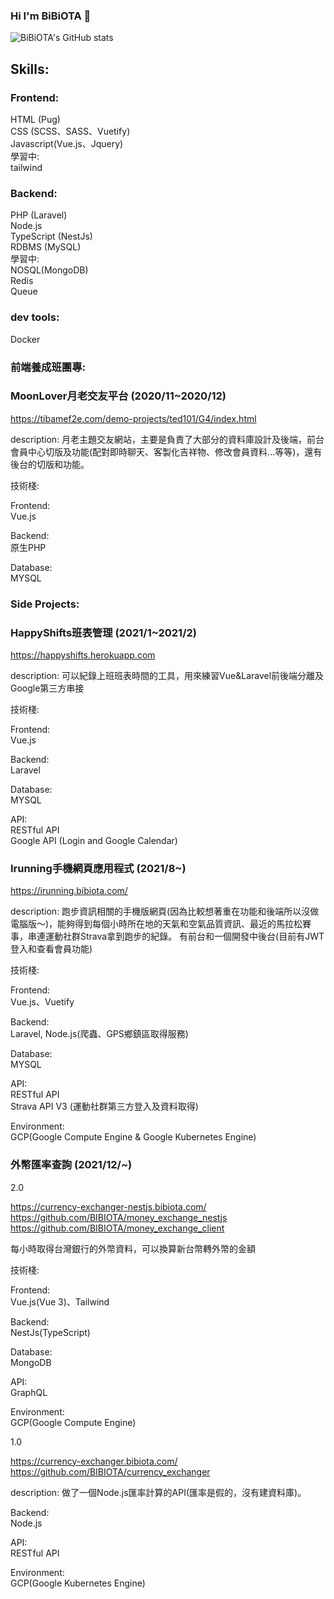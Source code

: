 ### Hi I'm BiBiOTA 👋

![BiBiOTA's GitHub stats](https://github-readme-stats.vercel.app/api?username=BIBIOTA&show_icons=true&theme=dark)

##  Skills:

### Frontend: <br />
HTML (Pug) <br />
CSS (SCSS、SASS、Vuetify)  <br />
Javascript(Vue.js、Jquery)  <br />
學習中:   <br />
tailwind  <br />

### Backend: <br />
PHP (Laravel)  <br />
Node.js  <br />
TypeScript (NestJs)  <br />
RDBMS (MySQL)  <br />
學習中:   <br />
NOSQL(MongoDB)  <br />
Redis  <br />
Queue  <br />

### dev tools: <br />
Docker  <br />

### 前端養成班團專:

### MoonLover月老交友平台 (2020/11~2020/12) <br/>

<a href="https://tibamef2e.com/demo-projects/ted101/G4/index.html">https://tibamef2e.com/demo-projects/ted101/G4/index.html</a>  <br/>

description: 月老主題交友網站，主要是負責了大部分的資料庫設計及後端，前台會員中心切版及功能(配對即時聊天、客製化吉祥物、修改會員資料...等等)，還有後台的切版和功能。<br />

技術棧: <br/>

Frontend:  <br/>
Vue.js  <br/>

Backend: <br/>
原生PHP

Database: <br/>
MYSQL <br />

###  Side Projects:
### HappyShifts班表管理 (2021/1~2021/2) <br/>

<a href="https://happyshifts.herokuapp.com">https://happyshifts.herokuapp.com</a>  <br/>

description: 可以紀錄上班班表時間的工具，用來練習Vue&Laravel前後端分離及Google第三方串接 <br />

技術棧: <br/>

Frontend:  <br/>
Vue.js  <br/>

Backend: <br/>
Laravel

Database: <br/>
MYSQL <br />

API: <br/>
RESTful API <br/>
Google API (Login and Google Calendar)

### Irunning手機網頁應用程式 (2021/8~) <br/>

<a href="https://irunning.bibiota.com/">https://irunning.bibiota.com/</a>  <br/>

description: 跑步資訊相關的手機版網頁(因為比較想著重在功能和後端所以沒做電腦版～)，能夠得到每個小時所在地的天氣和空氣品質資訊、最近的馬拉松賽事，串連運動社群Strava拿到跑步的紀錄。 有前台和一個開發中後台(目前有JWT登入和查看會員功能) <br />

技術棧: <br/>

Frontend:  <br/>
Vue.js、Vuetify  <br/>

Backend: <br/>
Laravel, Node.js(爬蟲、GPS鄉鎮區取得服務)  <br />

Database: <br/>
MYSQL <br />

API: <br/>
RESTful API <br/>
Strava API V3 (運動社群第三方登入及資料取得)

Environment:  <br/>
GCP(Google Compute Engine & Google Kubernetes Engine)  <br/>

### 外幣匯率查詢 (2021/12/~) <br/>

2.0 <br />

<a href="https://currency-exchanger-nestjs.bibiota.com/">https://currency-exchanger-nestjs.bibiota.com/</a>  <br/>
<a href="https://github.com/BIBIOTA/money_exchange_nestjs">https://github.com/BIBIOTA/money_exchange_nestjs</a>  <br/>
<a href="https://github.com/BIBIOTA/money_exchange_client">https://github.com/BIBIOTA/money_exchange_client</a>  <br/>

每小時取得台灣銀行的外幣資料，可以換算新台幣轉外幣的金額 <br />

技術棧: <br/>

Frontend:  <br/>
Vue.js(Vue 3)、Tailwind  <br/>

Backend: <br/>
NestJs(TypeScript) <br/>

Database: <br/>
MongoDB <br />

API: <br/>
GraphQL <br/>

Environment:  <br/>
GCP(Google Compute Engine)  <br/>

1.0 <br />

<a href="https://currency-exchanger.bibiota.com/">https://currency-exchanger.bibiota.com/</a>  <br/>
<a href="https://github.com/BIBIOTA/currency_exchanger">https://github.com/BIBIOTA/currency_exchanger</a>  <br/>

description: 做了一個Node.js匯率計算的API(匯率是假的，沒有建資料庫)。

Backend: <br/>
Node.js

API: <br/>
RESTful API <br/>

Environment:  <br/>
GCP(Google Kubernetes Engine)  <br/>

<!--
**BIBIOTA/BIBIOTA** is a ✨ _special_ ✨ repository because its `README.md` (this file) appears on your GitHub profile.

Here are some ideas to get you started:

- 🔭 I’m currently working on ...
- 🌱 I’m currently learning ...
- 👯 I’m looking to collaborate on ...
- 🤔 I’m looking for help with ...
- 💬 Ask me about ...
- 📫 How to reach me: ...
- 😄 Pronouns: ...
- ⚡ Fun fact: ...
-->
